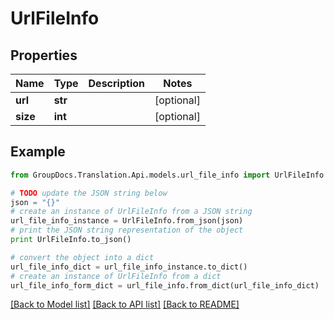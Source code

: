 # UrlFileInfo


## Properties
Name | Type | Description | Notes
------------ | ------------- | ------------- | -------------
**url** | **str** |  | [optional] 
**size** | **int** |  | [optional] 

## Example

```python
from GroupDocs.Translation.Api.models.url_file_info import UrlFileInfo

# TODO update the JSON string below
json = "{}"
# create an instance of UrlFileInfo from a JSON string
url_file_info_instance = UrlFileInfo.from_json(json)
# print the JSON string representation of the object
print UrlFileInfo.to_json()

# convert the object into a dict
url_file_info_dict = url_file_info_instance.to_dict()
# create an instance of UrlFileInfo from a dict
url_file_info_form_dict = url_file_info.from_dict(url_file_info_dict)
```
[[Back to Model list]](../README.md#documentation-for-models) [[Back to API list]](../README.md#documentation-for-api-endpoints) [[Back to README]](../README.md)


